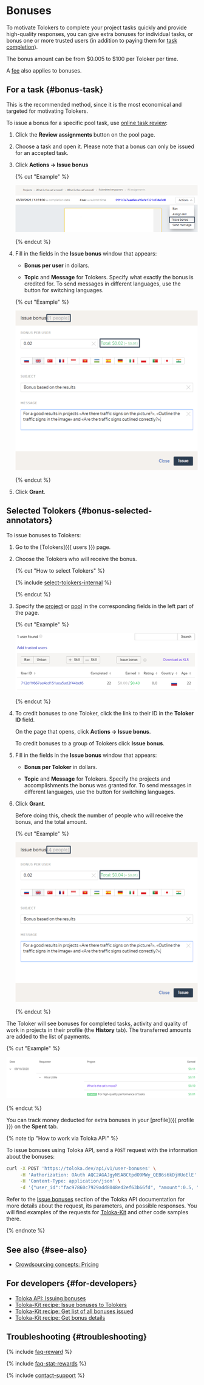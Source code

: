 # Bonuses

To motivate Tolokers to complete your project tasks quickly and provide high-quality responses, you can give extra bonuses for individual tasks, or bonus one or more trusted users (in addition to paying them for [task completion](../../glossary.md#completed-tasks)).

The bonus amount can be from $0.005 to $100 per Toloker per time.

A [fee](budget.md) also applies to bonuses.

## For a task {#bonus-task}

This is the recommended method, since it is the most economical and targeted for motivating Tolokers.

To issue a bonus for a specific pool task, use [online task review](accept.md#acception):

1. Click the **Review assignments** button on the pool page.

1. Choose a task and open it. Please note that a bonus can only be issued for an accepted task.

1. Click **Actions → Issue bonus**

    {% cut "Example" %}

    ![](../_images/bonus/bonus-task-1.png)

    {% endcut %}

1. Fill in the fields in the **Issue bonus** window that appears:

    - **Bonus per user** in dollars.

    - **Topic** and **Message** for Tolokers. Specify what exactly the bonus is credited for. To send messages in different languages, use the button for switching languages.

    {% cut "Example" %}

    ![](../_images/bonus/bonus-task-2.png)

    {% endcut %}

1. Click **Grant**.

## Selected Tolokers {#bonus-selected-annotators}

To issue bonuses to Tolokers:

1. Go to the [Tolokers]({{ users }}) page.

1. Choose the Tolokers who will receive the bonus.

    {% cut "How to select Tolokers" %}

    {% include [select-tolokers-internal](../_includes/select-tolokers-internal.md) %}

    {% endcut %}

1. Specify the [project](../../glossary.md#project) or [pool](../../glossary.md#pool) in the corresponding fields in the left part of the page.

    {% cut "Example" %}

    ![](../_images/bonus/bonus-one-performer-2.png)

    {% endcut %}

1. To credit bonuses to one Toloker, click the link to their ID in the **Toloker ID** field.

    On the page that opens, click **Actions → Issue bonus**.

    To credit bonuses to a group of Tolokers click **Issue bonus**.

1. Fill in the fields in the **Issue bonus** window that appears:

    - **Bonus per Toloker** in dollars.

    - **Topic** and **Message** for Tolokers. Specify the projects and accomplishments the bonus was granted for. To send messages in different languages, use the button for switching languages.

1. Click **Grant**.

    Before doing this, check the number of people who will receive the bonus, and the total amount.

    {% cut "Example" %}

    ![](../_images/bonus/bonus-group-performers-1.png)

    {% endcut %}

The Toloker will see bonuses for completed tasks, activity and quality of work in projects in their profile (the **History** tab). The transferred amounts are added to the list of payments.

{% cut "Example" %}

![](../_images/bonus/bonus-task-3.png)

{% endcut %}

You can track money deducted for extra bonuses in your [profile]({{ profile }}) on the **Spent** tab.

{% note tip "How to work via Toloka API" %}

To issue bonuses using Toloka API, send a `POST` request with the information about the bonuses:

```bash
curl -X POST 'https://toloka.dev/api/v1/user-bonuses' \
     -H 'Authorization: OAuth AQC2AGAJgyNSA8CtpdO9MWy_QEB6s6kDjHUoElE' \
     -H 'Content-Type: application/json' \
     -d '{"user_id":"fac97860c7929add8048ed2ef63b66fd", "amount":0.5, "public_title":{"EN":"Perfect job!"}, "public_message":{"EN":"You are the best!"}}'
```

Refer to the [Issue bonuses](https://toloka.ai/docs/api/api-reference/#post-/user-bonuses) section of the Toloka API documentation for more details about the request, its parameters, and possible responses. You will find examples of the requests for [Toloka-Kit](../../toloka-kit/index.md) and other code samples there.

{% endnote %}

## See also {#see-also}

- [Crowdsourcing concepts: Pricing](https://toloka.ai/knowledgebase/pricing/)

## For developers {#for-developers}

- [Toloka API: Issuing bonuses](https://toloka.ai/docs/api/api-reference/#post-/user-bonuses)
- [Toloka-Kit recipe: Issue bonuses to Tolokers](../../toloka-kit/recipes/assign-reward.md)
- [Toloka-Kit recipe: Get list of all bonuses issued](../../toloka-kit/recipes/get-rewards.md)
- [Toloka-Kit recipe: Get bonus details](../../toloka-kit/recipes/get-reward-by-id.md)

## Troubleshooting {#troubleshooting}

{% include [faq-reward](../_includes/faq/users/reward.md) %}

{% include [faq-stat-rewards](../_includes/faq/users/stat-rewards.md) %}

{% include [contact-support](../_includes/contact-support.md) %}